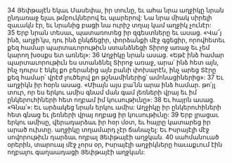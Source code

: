 34 Յեփթայէն եկաւ Մասեփա, իր տունը, եւ ահա նրա աղջիկը նրան ընդառաջ ելաւ թմբուկներով եւ պարերով: Նա նրա միակ սիրելի զաւակն էր, եւ նրանից բացի նա ուրիշ տղայ կամ աղջիկ չունէր: 35 Երբ նրան տեսաւ, պատառոտեց իր զգեստները եւ ասաց. «Վա՜յ ինձ, աղջի՛կս, դու ինձ ընկճեցիր, փորձանքի մէջ գցեցիր, որովհետեւ քեզ համար պարտաւորութիւն ստանձնեցի Տիրոջ առաջ եւ չեմ կարող խօսքս ետ առնել»: 36 Աղջիկը նրան ասաց. «Եթէ ինձ համար պարտաւորութիւն ես ստանձնել Տիրոջ առաջ, արա՛ ինձ հետ այն, ինչ դուրս է եկել քո բերանից այն բանի փոխարէն, ինչ արեց Տէրը քեզ համար՝ վրէժ լուծելով քո թշնամիներից՝ ամոնացիներից»: 37 Եւ աղջիկն իր հօրն ասաց. «Միայն այս բա՛նն արա ինձ համար. թո՛յլ տուր, որ ես երկու ամիս գնամ ման գամ լեռների վրայ եւ իմ ընկերուհիների հետ ողբամ իմ կուսութիւնը»: 38 Եւ հայրն ասաց. «Գնա՛»: Եւ արձակեց նրան երկու ամիս: Աղջիկը իր ընկերուհիների հետ գնաց եւ լեռների վրայ ողբաց իր կուսութիւնը: 39 Երբ լրացաւ երկու ամիսը, վերադարձաւ իր հօր մօտ, եւ հայրը կատարեց իր արած ուխտը. աղջիկը տղամարդ չէր ճանաչել: Եւ Իսրայէլի մէջ սովորութիւն դարձաւ ողբալ Յեփթայէի աղջկան. 40 սահմանուած օրերին, տարուայ մէջ չորս օր, Իսրայէլի աղջիկները հաւաքւում էին ողբալու գաղաադացի Յեփթայէի աղջկան:

